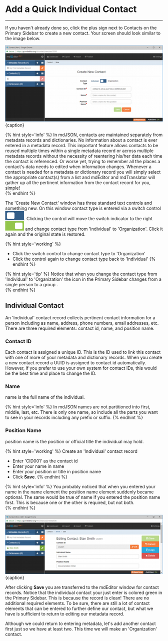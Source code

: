 # Add a Quick Individual Contact 
---

If you haven't already done so, click the plus sign next to Contacts on the <span class="md-window">Primary Sidebar</span> to create a new contact.  Your screen should look similar to the image below.

![Create New Contact Window](/assets/get-started/new-contact-ind-1.png){caption}

{% hint style='info' %}
  In mdJSON, contacts are maintained separately from metadata records and dictionaries.  No information about a contact is ever entered in a metadata record.  This important feature allows contacts to be reused multiple times within a single metadata record or across multiple metadata records without the necessity of reentering his/her data each time the contact is referenced.  Or worse yet, trying to remember all the places a contact's data needs to edited when information changes.  Whenever a contact is needed for a metadata or dictionary record you will simply select the appropriate contact(s) from a list and mdEditor and mdTranslator will gather up all the pertinent information from the contact record for you, simple!  
{% endhint %}

The 'Create New Contact' window has three standard text controls and something new.  On this window <span class="md-element">contact type</span> is entered via a switch control ![](/assets/bullets/switch-left.png).  Clicking the control will move the switch indicator to the right ![](/assets/bullets/switch-right.png) and change <span class="md-element">contact type</span> from 'Individual' to 'Organization'.  Click it again and the original state is restored.  

{% hint style='working' %}
  * Click the switch control to change <span class="md-element">contact type</span> to 'Organization'
  * Click the control again to change <span class="md-element">contact type</span> back to 'Individual'
{% endhint %} 

{% hint style='tip' %}
  Notice that when you change the <span class="md-element">contact type</span> from 'Individual' to 'Organization' the icon in the <span class="md-window">Primary Sidebar</span> changes from a single person <i class="fa fa-user"> </i> to a group <i class="fa fa-users"> </i>.  
{% endhint %}

## Individual Contact

An 'Individual' contact record collects pertinent contact information for a person including as name, address, phone numbers, email addresses, etc.  There are three required elements: <span class="md-element">contact id</span>, <span class="md-element">name</span>, and <span class="md-element">position name</span>.

### Contact ID <i class="fa fa-asterisk required" title="Required"> </i>

Each contact is assigned a unique ID.  This is the ID used to link this contact with one of more of your metadata and dictionary records.  When you create a new contact record a UUID is assigned to <span class="md-element">contact id</span> automatically.  However, if you prefer to use your own system for contact IDs, this would be the best time and place to change the ID. 

### Name <i class="fa fa-asterisk required" title="Required"> </i>

<span class="md-element">name</span> is the full name of the individual.  

{% hint style='info' %}
  In mdJSON names are not partitioned into first, middle, last, etc.  There is only one name, so include all the parts you want to see in your records including any prefix or suffix.
{% endhint %} 

### Position Name <i class="fa fa-asterisk required" title="Required"> </i>

<span class="md-element">position name</span> is the position or official title the individual may hold. 

{% hint style='working' %}
  Create an 'Individual' contact record
  * Enter 'CID001' as the <span class="md-element">contact id</span>
  * Enter your name in <span class="md-element">name</span>
  * Enter your position or title in <span class="md-element">position name</span>
  * Click <strong><span class="btn btn-success btn-sm"> <i class="fa fa-floppy-o"> </i> Save</span></strong>.
{% endhint %}

{% hint style='info' %}
  You probably noticed that when you entered your name in the <span class="md-element">name</span> element the <span class="md-element">position name</span> element suddenly became optional.  The same would be true of <span class="md-element">name</span> if you entered the <span class="md-element">position name</span> first.  This is because one or the other is required, but not both.  
{% endhint %}

![Create New Contact Window](/assets/get-started/new-contact-ind-2.png){caption}

After clicking <strong><span class="btn btn-success btn-sm"> <i class="fa fa-floppy-o"> </i> Save</span></strong> you are transferred to the mdEditor window for contact records.  Notice that the individual contact your just enter is colored green in the <span class="md-window">Primary Sidebar</span>.  This is because the record is clean!  There are no additional required elements.  To be sure, there are still a lot of contact elements that can be entered to further define our contact, but what we have is sufficient to return to editing our metadata record.  

Although we could return to entering metadata, let's add another contact first just so we have at least two.  This time we will make an 'Organization' contact. 
